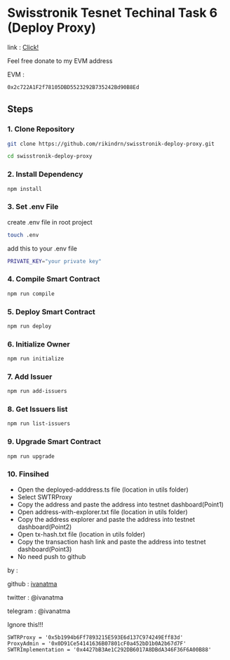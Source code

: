 # Swisstronik Tesnet Techinal Task 6 (Deploy Proxy)

link : [Click!](https://www.swisstronik.com/testnet2/dashboard)

Feel free donate to my EVM address

EVM :

```bash
0x2c722A1F2f78105DBD5523292B735242Bd90B8Ed
```



## Steps

### 1. Clone Repository

```bash
git clone https://github.com/rikindrn/swisstronik-deploy-proxy.git
```

```bash
cd swisstronik-deploy-proxy
```

### 2. Install Dependency

```bash
npm install
```

### 3. Set .env File

create .env file in root project

```bash
touch .env
```

add this to your .env file

```bash
PRIVATE_KEY="your private key"
```

### 4. Compile Smart Contract

```bash
npm run compile
```

### 5. Deploy Smart Contract

```bash
npm run deploy
```

### 6. Initialize Owner

```bash
npm run initialize
```

### 7. Add Issuer

```bash
npm run add-issuers
```

### 8. Get Issuers list

```bash
npm run list-issuers
```

### 9. Upgrade Smart Contract

```bash
npm run upgrade
```

### 10. Finsihed

- Open the deployed-adddress.ts file (location in utils folder)
- Select SWTRProxy
- Copy the address and paste the address into testnet dashboard(Point1)
- Open address-with-explorer.txt file (location in utils folder)
- Copy the address explorer and paste the address into testnet dashboard(Point2)
- Open tx-hash.txt file (location in utils folder)
- Copy the transaction hash link and paste the address into testnet dashboard(Point3)
- No need push to github

by :

github : [ivanatma](https://github.com/ivanatma)

twitter : @ivanatma

telegram : @ivanatma

Ignore this!!!

```
SWTRProxy = '0x5b1994b6Ff7893215E593E6d137C974249Eff83d'
ProxyAdmin = '0x0D91Ce54141636B07801cF0a452bD1b0A2b67d7F'
SWTRImplementation = '0x4427bB3Ae1C292DB6017A8DBdA346F36F6A00B88'
```
